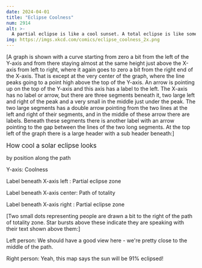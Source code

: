 ```yaml
---
date: 2024-04-01
title: "Eclipse Coolness"
num: 2914
alt: >-
  A partial eclipse is like a cool sunset. A total eclipse is like someone broke the sky.
img: https://imgs.xkcd.com/comics/eclipse_coolness_2x.png
---
```

[A graph is shown with a curve starting from zero a bit from the left of the Y-axis and from there staying almost at the same height just above the X-axis from left to right, where it again goes to zero a bit from the right end of the X-axis. That is except at the very center of the graph, where the line peaks going to a point high above the top of the Y-axis. An arrow is pointing up on the top of the Y-axis and this axis has a label to the left. The X-axis has no label or arrow, but there are three segments beneath it, two large left and right of the peak and a very small in the middle just under the peak. The two large segments has a double arrow pointing from the two lines at the left and right of their segments, and in the middle of these arrow there are labels. Beneath these segments there is another label with an arrow pointing to the gap between the lines of the two long segments. At the top left of the graph there is a large header with a sub header beneath:]

<big>How cool a solar eclipse looks</big>

by position along the path

Y-axis: Coolness

Label beneath X-axis left : Partial eclipse zone

Label beneath X-axis center: Path of totality

Label beneath X-axis right : Partial eclipse zone

[Two small dots representing people are drawn a bit to the right of the path of totality zone. Star bursts above these indicate they are speaking with their text shown above them:]

Left person: We should have a good view here - we're pretty close to the middle of the path.

Right person: Yeah, this map says the sun will be 91% eclipsed!
